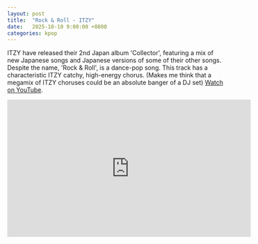 ```yaml
---
layout: post
title:  "Rock & Roll - ITZY"
date:   2025-10-10 9:00:00 +0800
categories: kpop
---
```


ITZY have released their 2nd Japan album 'Collector', featuring a mix of new Japanese songs and Japanese versions of some of their other songs. Despite the name, 'Rock & Roll', is a dance-pop song. This track has a characteristic ITZY catchy, high-energy chorus. (Makes me think that a megamix of ITZY choruses could be an absolute banger of a DJ set)  <a href="https://www.youtube.com/watch?v=cPQniD4MB0w">Watch on YouTube</a>.

<iframe width="560" height="315" src="https://www.youtube.com/embed/cPQniD4MB0w" title="YouTube video player" frameborder="0" allowfullscreen></iframe>
